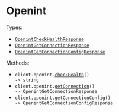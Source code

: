 # Openint

Types:

- <code><a href="./src/resources/openint.ts">OpenintCheckHealthResponse</a></code>
- <code><a href="./src/resources/openint.ts">OpenintGetConnectionResponse</a></code>
- <code><a href="./src/resources/openint.ts">OpenintGetConnectionConfigResponse</a></code>

Methods:

- <code title="get /health">client.openint.<a href="./src/resources/openint.ts">checkHealth</a>() -> string</code>
- <code title="get /connection">client.openint.<a href="./src/resources/openint.ts">getConnection</a>() -> OpenintGetConnectionResponse</code>
- <code title="get /connector-config">client.openint.<a href="./src/resources/openint.ts">getConnectionConfig</a>() -> OpenintGetConnectionConfigResponse</code>
